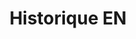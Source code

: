 ---
title: Historique EN
description: >-
  This is a desc
titre: Historique
slug: historique
layout: historique
image: null
i18nlanguage: en
draft: false
---